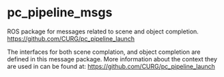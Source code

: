 # pc_pipeline_msgs
ROS package for messages related to scene and object completion. https://github.com/CURG/pc_pipeline_launch

The interfaces for both scene complation, and object completion are defined in this message package.  More information about the context they are used in can be found at: https://github.com/CURG/pc_pipeline_launch
